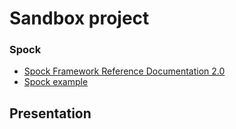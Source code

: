 # Sandbox project 

### Spock
* [Spock Framework Reference Documentation 2.0](https://spockframework.org/spock/docs/2.0/)
* [Spock example](https://github.com/spockframework/spock-example)

## Presentation

